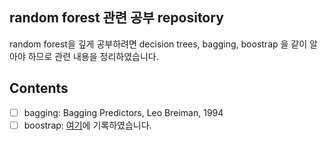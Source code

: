 ## random forest 관련 공부 repository
random forest을 깊게 공부하려면 decision trees, bagging, boostrap 을 같이 알아야 하므로 관련 내용을 정리하였습니다.

## Contents
- [ ] bagging: Bagging Predictors, Leo Breiman, 1994
- [ ] boostrap: [여기](https://github.com/bohyunshin/Statistics/tree/master/Bootstrap)에 기록하였습니다.
